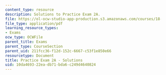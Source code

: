 ```yaml
---
content_type: resource
description: Solutions to Practice Exam 2A.
file: https://ol-ocw-studio-app-production.s3.amazonaws.com/courses/18-02-multivariable-calculus-fall-2007/10da469322eadb71bda6c249d4640824_prac2asol.pdf
file_type: application/pdf
learning_resource_types:
- Exams
ocw_type: OCWFile
parent_title: Exams
parent_type: CourseSection
parent_uid: 211fcc36-f12d-152c-6667-c53f1e850e66
resourcetype: Document
title: Practice Exam 2A - Solutions
uid: 10da4693-22ea-db71-bda6-c249d4640824
---
```

